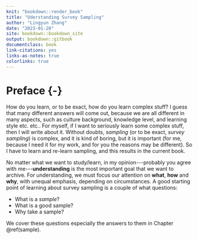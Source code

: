 ```yaml
--- 
knit: "bookdown::render_book"
title: "Uderstanding Survey Sampling"
author: "Lingyun Zhang"
date: "2023-01-20"
site: bookdown::bookdown_site
output: bookdown::gitbook
documentclass: book
link-citations: yes
links-as-notes: true
colorlinks: true
---
```






# Preface {-}

How do you learn, or to be exact, how do you learn complex stuff? I guess that many different answers will come out, because we are all different in many aspects, such as culture background, knowledge level, and learning style etc. etc.. For myself, if I want to seriously learn some complex stuff, then I will write about it. Without doubts, *sampling* (or to be exact, *survey sampling*) is complex, and it is kind of boring, but it is important (for me, because I need it for my work, and for you the reasons may be different). So I have to learn and re-learn sampling, and this results in the current book.

No matter what we want to study/learn, in my opinion---probably you agree with me---**understanding** is the most important goal that we want to archive. For understanding, we must focus our attention on **what**, **how** and **why**, with unequal emphasis, depending on circumstances. A good starting point of learning about survey sampling is a couple of what questions:

- What is a *sample*?
- What is a good sample?
- Why take a sample?

We cover these questions especially the answers to them in Chapter \@ref(sample).
